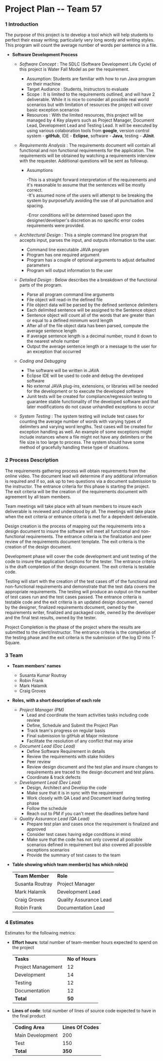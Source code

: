 # **Project Plan -- Team 57**

### 1 Introduction ###

The purpose of this project is to develop a tool which will help students to perfect their essay writing; particularly very long wordy and writing styles. This program will count the average number of words per sentence in a file.  

- **Software Development Process**
	- *Software Concept* : The SDLC (Software Development Life Cycle) of this project is Water Fall Model as per the requirement. 
    	- 	Assumption: Students are familiar with how to run Java program on their machine 
    	- 	Target Audiance : Students, Instructors to evaluate
    	- 	Scope : It is limited to the requirements outlined, and will have 2 deliverable. While it is nice to consider all possible real world scenarios but with limitation of resources the project will cover basic exception scenarios
    	- 	Resources : With the limited resources, this project will be managed by 4 Key players such as Project Manager, Document Lead, Development Lead and Testing Lead. It will be executed by using various colaboration tools from **google**, version control system - **gitHub**, IDE - **Eclipse**, software - **Java**, testing - **JUnit**. 

        
	- *Requirements Analysis* : The requirements document will contain all functional and non functional requirements for the application.  The requirements will be obtained by watching a requirements interview with the requester.  Additional questions will be sent as followup. 
    	- Assumptions

         	-This is a straight forward interpretation of the requirements and it's reasonable to assume that the sentences will be mostly correct.  
         	-It's assumed none of the users will attempt to be breaking the system by purposefully avoiding the use of all punctuation and spacing.
    
         	-Error conditions will be determined based upon the designer/developer's discretion as no specific error codes requirements were provided.

	- *Architectural Design* : This a simple command line program that accepts input, parses the input, and outputs information to the user.
        - Command line executable JAVA program
        - Program has one required argument
        - Program has a couple of optional arguments to adjust defaulted parameters
        - Program will output information to the user
	- *Detailed Design* : Below describes the a breakdown of the functional parts of the program.

        - Parse all program command line arguments
        - File object will read-in the defined file
        - File object data will be parsed by the defined sentence delimiters
        - Each delimited sentence will be assigned to the Sentence object
        - Sentence object will count all of the words that are greater than or equal to a defined minimum word length
        - After all of the file object data has been parsed, compute the average sentence length
        - If average sentence length is a decimal number, round it down to the nearest whole number
        - Output the average sentence length or a message to the user for an exception that occurred

	- *Coding and Debugging*
    	- The software will be written in JAVA
        - Eclipse IDE will be used to code and debug the developed software
        - No external JAVA plug-ins, extensions, or libraries will be needed for the development or to execute the developed software
        - Junit tests will be created for compliance/regression testing to guarantee stable functionality of the developed software and that later modifications do not cause unhandled exceptions to occur

	- *System Testing* : The system testing will include test cases for counting the average number of words with varying types of delimiters and varying word lengths. Test cases will be created for exception handling as well. An example of some exceptions might include instances where a file might not have any delimiters or the file size is too large to process. The system should have some method of gracefully handling these type of situations.

### 2 Process Description ###

The requirements gathering process will obtain requirements from the online video.  The document lead will determine if any additional information is required and if so, ask up to two questions via a document submission to the instructor.  The entrance criteria for this phase is starting the project.  The exit criteria will be the creation of the requirements document with agreement by all team members.

Team meetings will take place with all team members to insure each deliverable is reviewed and understood by all.  The meetings will take place when the exit criteria or entrance criteria is met for a dependent deliverable.

Design creation is the process of mapping out the requirements into a design document to insure the software will meet all functional and non-functional requirements.  The entrance criteria is the finalization and peer review of the requirements document template.  The exit criteria is the creation of the design document.

Development phase will cover the code development and unit testing of the code to insure the application functions for the tester.  The entrance criteria is the draft completion of the design document.  The exit criteria is testable code.

Testing will start with the creation of the test cases off of the functional and non-functional requirements and demonstrate that the test data covers the appropriate requirements.  The testing will produce an output on the number of test cases run and the test cases passed.  The entrance criteria is testable code and the exit criteria is an updated design document, owned by the designer, finalized requirements document, owned by the requirements writer, finalized and packaged code, owned by the developer and the final test results, owned by the tester.

Project Completion is the phase of the project where the results are submitted to the client/instructor.  The entrance criteria is the completion of the testing phase and the exit criteria is the submission of the log ID into T-Square.  


### **3 Team** ###
- **Team members' names**
	- Susanta Kumar Routray
	- Robin Frank
	- Mark Halamik
	- Craig Groves
- **Roles, with a short description of each role**
	- *Project Manager (PM)*
    	- Lead and coordinate the team activities tasks including code review
    	- Define, Schedule and Submit the Project Plan
    	- Track team's progress on regular basis
    	- Final submission to gitHub at Major milestone
    	- Facilitate the resolution of any conflict that may arise
	- *Document Lead (Doc Lead)*
    	- Define Software Requirement in details 
    	- Review the requirements with stake holders 
    	- Peer review 
    	- Review design document and the test plan and insure changes to requirements are traced to the design document and test plans. 
    	- Coordinate & track defects 
	- *Development Lead (Dev Lead)*
    	- Design, Architect and Develop the code
    	- Make sure that it is in sync with the requirement
    	- Work closely with QA Lead and Document lead during testing phase
    	- Follow the schedule
    	- Reach out to PM if you can't meet the deadlines before hand
	- *Quality Assurance Lead (QA Lead)*
    	- Prepare test plan and cases once the requirement is finalized and approved
    	- Consider test cases having edge conditions in mind
    	- Make sure that the code has not only covered all possible scenarios defined in requirement but also covered all possible exceptions scenarios 
    	- Provide the summary of test cases to the team
- **Table showing which team member(s) has which role(s)**

    <table>
    <tbody>
	<tr>
		<td><b>Team Member</b></td>
		<td><b>Role</b></td>
	</tr>
	<tr>
		<td>Susanta Routray</td>
		<td>Project Manager</td>
	</tr>
	<tr>
		<td>Mark Halamik</td>
		<td>Development Lead</td>
	</tr>
	<tr>
		<td>Craig Groves</td>
		<td>Quality Assurance Lead</td>
	</tr>
	<tr>
		<td>Robin Frank</td>
		<td>Documentation Lead</td>
	</tr>
    </tbody>
    </table>

### **4 Estimates** ###

Estimates for the following metrics:

- **Effort hours**: total number of team-member hours expected to spend on the project

    <table>
    <tbody>
	<tr>
		<td><b>Tasks</b></td>
		<td><b>No of Hours</b></td>
	</tr>
	<tr>
		<td>Project Management</td>
		<td>12</td>
	</tr>
	<tr>
		<td>Development</td>
		<td>14</td>
	</tr>
	<tr>
		<td>Testing</td>
		<td>12</td>
	</tr>
	<tr>
		<td>Documentation</td>
		<td>12</td>
	</tr>
	<tr>
		<td><b>Total</b></td>
		<td><b>50</b></td>
    </tbody>
    </table>

- **Lines of code**: total number of lines of source code expected to have in the final product

    <table>
    <tbody>
	<tr>
		<td><b>Coding Area</b></td>
		<td><b>Lines Of Codes</b></td>
	</tr>
	<tr>
		<td>Main Development</td>
		<td>200</td>
	</tr>
	<tr>
		<td>Test</td>
		<td>150</td>
	</tr>
	<tr>
		<td><b>Total</b></td>
		<td><b>350</b></td>
    </tbody>
    </table>


